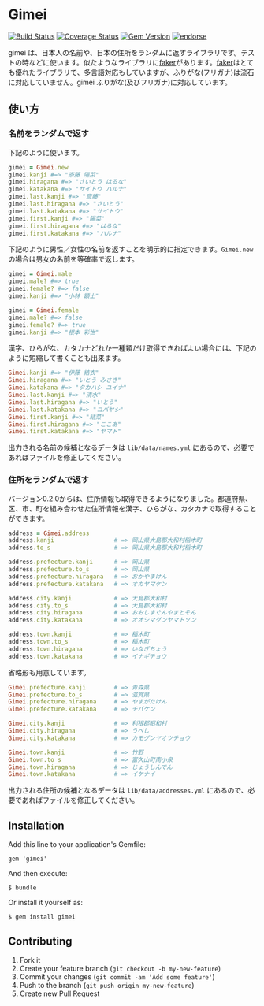 # Gimei

[![Build Status](https://travis-ci.org/willnet/gimei.png)](https://travis-ci.org/willnet/gimei)
[![Coverage Status](https://coveralls.io/repos/willnet/gimei/badge.png)](https://coveralls.io/r/willnet/gimei)
[![Gem Version](https://badge.fury.io/rb/gimei.png)](http://badge.fury.io/rb/gimei)
[![endorse](https://api.coderwall.com/willnet/endorsecount.png)](https://coderwall.com/willnet)

gimei は、日本人の名前や、日本の住所をランダムに返すライブラリです。テストの時などに使います。似たようなライブラリに[faker](https://github.com/stympy/faker)があります。[faker](https://github.com/stympy/faker)はとても優れたライブラリで、多言語対応もしていますが、ふりがな(フリガナ)は流石に対応していません。gimei ふりがな(及びフリガナ)に対応しています。


## 使い方

### 名前をランダムで返す

下記のように使います。

```ruby
gimei = Gimei.new
gimei.kanji #=> "斎藤 陽菜"
gimei.hiragana #=> "さいとう はるな"
gimei.katakana #=> "サイトウ ハルナ"
gimei.last.kanji #=> "斎藤"
gimei.last.hiragana #=> "さいとう"
gimei.last.katakana #=> "サイトウ"
gimei.first.kanji #=> "陽菜"
gimei.first.hiragana #=> "はるな"
gimei.first.katakana #=> "ハルナ"
```

下記のように男性／女性の名前を返すことを明示的に指定できます。`Gimei.new` の場合は男女の名前を等確率で返します。

```ruby
gimei = Gimei.male
gimei.male? #=> true
gimei.female? #=> false
gimei.kanji #=> "小林 顕士"

gimei = Gimei.female
gimei.male? #=> false
gimei.female? #=> true
gimei.kanji #=> "根本 彩世"
```

漢字、ひらがな、カタカナどれか一種類だけ取得できればよい場合には、下記のように短縮して書くことも出来ます。

```ruby
Gimei.kanji #=> "伊藤 結衣"
Gimei.hiragana #=> "いとう みさき"
Gimei.katakana #=> "タカハシ ユイナ"
Gimei.last.kanji #=> "清水"
Gimei.last.hiragana #=> "いとう"
Gimei.last.katakana #=> "コバヤシ"
Gimei.first.kanji #=> "結菜"
Gimei.first.hiragana #=> "ここあ"
Gimei.first.katakana #=> "ヤマト"
```

出力される名前の候補となるデータは `lib/data/names.yml` にあるので、必要であればファイルを修正してください。

### 住所をランダムで返す

バージョン0.2.0からは、住所情報も取得できるようになりました。都道府県、区、市、町を組み合わせた住所情報を漢字、ひらがな、カタカナで取得することができます。

```ruby
address = Gimei.address
address.kanji                 # => 岡山県大島郡大和村稲木町
address.to_s                  # => 岡山県大島郡大和村稲木町

address.prefecture.kanji      # => 岡山県
address.prefecture.to_s       # => 岡山県
address.prefecture.hiragana   # => おかやまけん
address.prefecture.katakana   # => オカヤマケン

address.city.kanji            # => 大島郡大和村
address.city.to_s             # => 大島郡大和村
address.city.hiragana         # => おおしまぐんやまとそん
address.city.katakana         # => オオシマグンヤマトソン

address.town.kanji            # => 稲木町
address.town.to_s             # => 稲木町
address.town.hiragana         # => いなぎちょう
address.town.katakana         # => イナギチョウ
```

省略形も用意しています。

```ruby
Gimei.prefecture.kanji        # => 青森県
Gimei.prefecture.to_s         # => 滋賀県
Gimei.prefecture.hiragana     # => やまがたけん
Gimei.prefecture.katakana     # => チバケン

Gimei.city.kanji              # => 利根郡昭和村
Gimei.city.hiragana           # => うべし
Gimei.city.katakana           # => カモグンヤオツチョウ

Gimei.town.kanji              # => 竹野
Gimei.town.to_s               # => 富久山町南小泉
Gimei.town.hiragana           # => じょうしんでん
Gimei.town.katakana           # => イケナイ
```

出力される住所の候補となるデータは `lib/data/addresses.yml` にあるので、必要であればファイルを修正してください。

## Installation

Add this line to your application's Gemfile:

    gem 'gimei'

And then execute:

    $ bundle

Or install it yourself as:

    $ gem install gimei

## Contributing

1. Fork it
2. Create your feature branch (`git checkout -b my-new-feature`)
3. Commit your changes (`git commit -am 'Add some feature'`)
4. Push to the branch (`git push origin my-new-feature`)
5. Create new Pull Request
